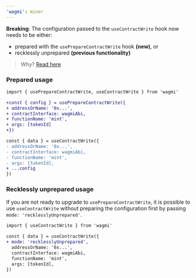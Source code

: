 ```yaml
---
'wagmi': minor
---
```


**Breaking**: The configuration passed to the `useContractWrite` hook now needs to be either:

- prepared with the `usePrepareContractWrite` hook **(new)**, or
- recklessly unprepared **(previous functionality)**

> Why? [Read here](https://wagmi.sh/docs/prepare-hooks/intro)

### Prepared usage

```diff
import { usePrepareContractWrite, useContractWrite } from 'wagmi'

+const { config } = usePrepareContractWrite({
+ addressOrName: '0x...',
+ contractInterface: wagmiAbi,
+ functionName: 'mint',
+ args: [tokenId]
+})

const { data } = useContractWrite({
- addressOrName: '0x...',
- contractInterface: wagmiAbi,
- functionName: 'mint',
- args: [tokenId],
+ ...config
})
```

### Recklessly unprepared usage

If you are not ready to upgrade to `usePrepareContractWrite`, it is possible to use `useContractWrite` without preparing the configuration first by passing `mode: 'recklesslyUnprepared'`.

```diff
import { useContractWrite } from 'wagmi'

const { data } = useContractWrite({
+ mode: 'recklesslyUnprepared',
  addressOrName: '0x...',
  contractInterface: wagmiAbi,
  functionName: 'mint',
  args: [tokenId],
})
```
